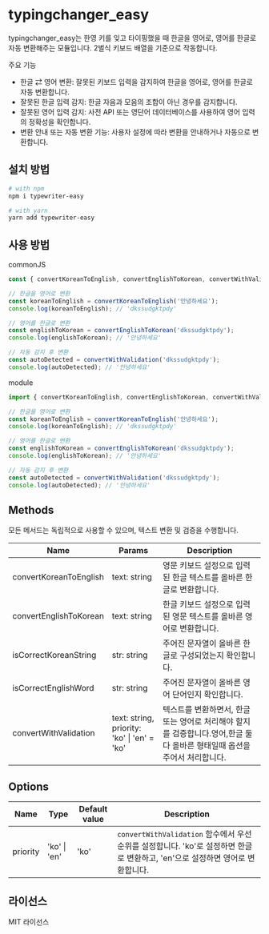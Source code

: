 # typingchanger_easy

typingchanger_easy는 한영 키를 잊고 타이핑했을 때 한글을 영어로, 영어를 한글로 자동 변환해주는 모듈입니다. 
2벌식 키보드 배열을 기준으로 작동합니다.

주요 기능
- 한글 ⇄ 영어 변환: 잘못된 키보드 입력을 감지하여 한글을 영어로, 영어를 한글로 자동 변환합니다.
- 잘못된 한글 입력 감지: 한글 자음과 모음의 조합이 아닌 경우를 감지합니다.
- 잘못된 영어 입력 감지: 사전 API 또는 영단어 데이터베이스를 사용하여 영어 입력의 정확성을 확인합니다.
- 변환 안내 또는 자동 변환 기능: 사용자 설정에 따라 변환을 안내하거나 자동으로 변환합니다.

## 설치 방법

```sh
# with npm
npm i typewriter-easy

# with yarn
yarn add typewriter-easy
```

## 사용 방법

commonJS
```js
const { convertKoreanToEnglish, convertEnglishToKorean, convertWithValidation } = require('typingchanger_easy');

// 한글을 영어로 변환
const koreanToEnglish = convertKoreanToEnglish('안녕하세요');
console.log(koreanToEnglish); // 'dkssudgktpdy'

// 영어를 한글로 변환
const englishToKorean = convertEnglishToKorean('dkssudgktpdy');
console.log(englishToKorean); // '안녕하세요'

// 자동 감지 후 변환
const autoDetected = convertWithValidation('dkssudgktpdy');
console.log(autoDetected); // '안녕하세요'

```
module
```js
import { convertKoreanToEnglish, convertEnglishToKorean, convertWithValidation } from 'typingchanger_easy';

// 한글을 영어로 변환
const koreanToEnglish = convertKoreanToEnglish('안녕하세요');
console.log(koreanToEnglish); // 'dkssudgktpdy'

// 영어를 한글로 변환
const englishToKorean = convertEnglishToKorean('dkssudgktpdy');
console.log(englishToKorean); // '안녕하세요'

// 자동 감지 후 변환
const autoDetected = convertWithValidation('dkssudgktpdy');
console.log(autoDetected); // '안녕하세요'

```
<h2>Methods</h2>
<p>모든 메서드는 독립적으로 사용할 수 있으며, 텍스트 변환 및 검증을 수행합니다.</p>
<table>
  <thead>
    <tr>
      <th>Name</th>
      <th>Params</th>
      <th>Description</th>
    </tr>
  </thead>
  <tbody>
    <tr>
      <td>convertKoreanToEnglish</td>
      <td>text: string</td>
      <td>영문 키보드 설정으로 입력된 한글 텍스트를 올바른 한글로 변환합니다.</td>
    </tr>
    <tr>
      <td>convertEnglishToKorean</td>
      <td>text: string</td>
      <td>한글 키보드 설정으로 입력된 영문 텍스트를 올바른 영어로 변환합니다.</td>
    </tr>
    <tr>
      <td>isCorrectKoreanString</td>
      <td>str: string</td>
      <td>주어진 문자열이 올바른 한글로 구성되었는지 확인합니다.</td>
    </tr>
    <tr>
      <td>isCorrectEnglishWord</td>
      <td>str: string</td>
      <td>주어진 문자열이 올바른 영어 단어인지 확인합니다.</td>
    </tr>
    <tr>
      <td>convertWithValidation</td>
      <td>text: string, priority: 'ko' | 'en' = 'ko'</td>
      <td>텍스트를 변환하면서, 한글 또는 영어로 처리해야 할지를 검증합니다.영어,한글 둘다 올바른 형태일때 옵션을 주어서 처리합니다.</td>
    </tr>
  </tbody>
</table>

<h2>Options</h2>
<table>
  <thead>
    <tr>
      <th>Name</th>
      <th>Type</th>
      <th>Default value</th>
      <th>Description</th>
    </tr>
  </thead>
  <tbody>
    <tr>
      <td>priority</td>
      <td>'ko' | 'en'</td>
      <td>'ko'</td>
      <td><code>convertWithValidation</code> 함수에서 우선 순위를 설정합니다. 'ko'로 설정하면 한글로 변환하고, 'en'으로 설정하면 영어로 변환합니다.</td>
    </tr>
  </tbody>
</table>


## 라이선스

MIT 라이선스
